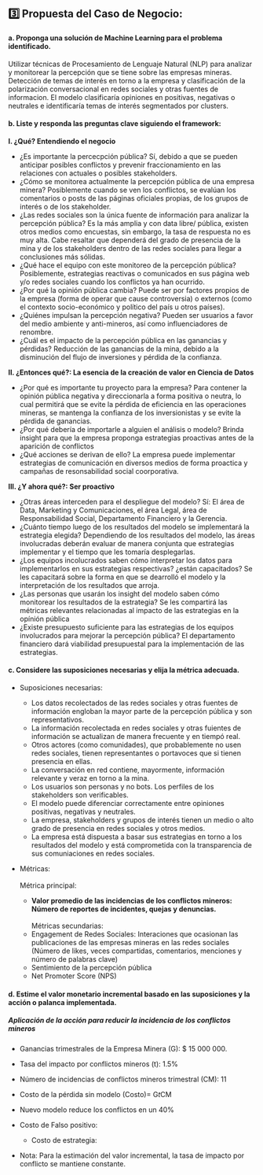 ## 3️⃣ Propuesta del Caso de Negocio:

#### a. Proponga una solución de Machine Learning para el problema identificado.

Utilizar técnicas de Procesamiento de Lenguaje Natural (NLP) para analizar y monitorear la percepción que se tiene sobre las empresas mineras. Detección de temas de interés en torno a la empresa y clasificación de la polarización conversacional en redes sociales y otras fuentes de informacion. El modelo clasificaría opiniones en positivas, negativas o neutrales e identificaría temas de interés segmentados por clusters. 

#### b. Liste y responda las preguntas clave siguiendo el framework: 
<b>I. ¿Qué? Entendiendo el negocio </b>
* ¿Es importante la percecpción pública? Sí, debido a que se pueden anticipar posibles conflictos y prevenir fraccionamiento en las relaciones con actuales o posibles stakeholders.
* ¿Cómo se monitorea actualmente la percepción pública de una empresa minera? Posiblemente cuando se ven los conflictos, se evalúan los comentarios o posts de las páginas oficiales propias, de los grupos de interés o de los stakeholder.
* ¿Las redes sociales son la única fuente de información para analizar la percepción pública? Es la más amplia y con data libre/ pública, existen otros medios como encuestas, sin embargo, la tasa de respuesta no es muy alta. Cabe resaltar que dependerá del grado de presencia de la mina y de los stakeholders dentro de las redes sociales para llegar a conclusiones más sólidas.
* ¿Qué hace el equipo con este monitoreo de la percepción pública? Posiblemente, estrategias reactivas o comunicados en sus página web y/o redes sociales cuando los conflictos ya han ocurrido.
* ¿Por qué la opinión pública cambia? Puede ser por factores propios de la empresa (forma de operar que cause controversia) o externos (como el contexto socio-económico y político del país u otros países).
* ¿Quiénes impulsan la percepción negativa? Pueden ser usuarios a favor del medio ambiente y anti-mineros, así como influenciadores de renombre.
* ¿Cuál es el impacto de la percepción pública en las ganancias y pérdidas? Reducción de las ganancias de la mina, debido a la disminución del flujo de inversiones y pérdida de la confianza.

<b>II. ¿Entonces qué?: La esencia de la creación de valor en Ciencia de Datos</b>
* ¿Por qué es importante tu proyecto para la empresa? Para contener la opinión pública negativa y direccionarla a forma positiva o neutra, lo cual permitirá que se evite la pérdida de eficiencia en las operaciones mineras, se mantenga la confianza de los inversionistas y se evite la pérdida de ganancias.
* ¿Por qué debería de importarle a alguien el análisis o modelo? Brinda insight para que la empresa proponga estrategias proactivas antes de la aparición de conflictos 
* ¿Qué acciones se derivan de ello? La empresa puede implementar estrategias de comunicación en diversos medios de forma proactica y campañas de resonsabilidad social coorporativa.
  
<b>III. ¿Y ahora qué?: Ser proactivo</b>
* ¿Otras áreas interceden para el despliegue del modelo? Sí: El área de Data, Marketing y Comunicaciones, el área Legal, área de Responsabilidad Social, Departamento Financiero y la Gerencia.
* ¿Cuánto tiempo luego de los resultados del modelo se implementará la estrategia elegida? Dependiendo de los resultados del modelo, las áreas involucradas deberán evaluar de manera conjunta que estrategias implementar y el tiempo que les tomaría desplegarlas.
* ¿Los equipos incolucrados saben cómo interpretar los datos para implementarlos en sus estrategias respectivas? ¿están capacitados? Se les capacitará sobre la forma en que se dearrolló el modelo y la interpretación de los resultados que arroja.
* ¿Las personas que usarán los insight del modelo saben cómo monitorear los resultados de la estrategia? Se les compartirá las métricas relevantes relacionadas al impacto de las estrategias en la opínión pública
* ¿Existe presupuesto suficiente para las estrategias de los equipos involucrados para mejorar la percepción pública? El departamento financiero dará viabilidad presupuestal para la implementación de las estrategias.


#### c. Considere las suposiciones necesarias y elija la métrica adecuada.

- Suposiciones necesarias:

  * Los datos recolectados de las redes sociales y otras fuentes de información engloban la mayor parte de la percepción pública y son representativos.
  * La información recolectada en redes sociales y otras fuientes de información se actualizan de manera frecuente y en tiempó real.
  * Otros actores (como comunidades), que probablemente no usen redes sociales, tienen representantes o portavoces que si tienen presencia en ellas.
  * La conversación en red contiene, mayormente, información relevante y veraz en torno a la mina.
  * Los usuarios son personas y no bots. Los perfiles de los stakeholders son verificables.
  * El modelo puede diferenciar correctamente entre opiniones positivas, negativas y neutrales.
  * La empresa, stakeholders y grupos de interés tienen un medio o alto grado de presencia en redes sociales y otros medios.
  * La empresa está dispuesta a basar sus estrategias en torno a los resultados del modelo y está comprometida con la transparencia de sus comuniaciones en redes sociales.

- Métricas:
<br></br>
Métrica principal:
  * <b>Valor promedio de las incidencias de los conflictos mineros: Número de reportes de incidentes, quejas y denuncias.</b>
<br></br>
Métricas secundarias:
  * Engagement de Redes Sociales: Interaciones que ocasionan las publicaciones de las empresas mineras en las redes sociales (Número de likes, veces compartidas, comentarios, menciones y número de palabras clave)
  * Sentimiento de la percepción pública 
  * Net Promoter Score (NPS)

#### d. Estime el valor monetario incremental basado en las suposiciones y la acción o palanca implementada.

##### Aplicación de la acción para reducir la incidencia de los conflictos mineros

* Ganancias trimestrales de la Empresa Minera (G): $ 15 000 000.
* Tasa del impacto por conflictos mineros (t): 1.5%
* Número de incidencias de conflictos mineros trimestral (CM):  11
* Costo de la pérdida sin modelo (Costo)= G*t*CM
* Nuevo modelo reduce los conflictos en un 40%

* Costo de Falso positivo:
  - Costo de estrategia:  

* Nota: Para la estimación del valor incremental, la tasa de impacto por conflicto se mantiene constante.
